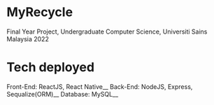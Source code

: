 # MyRecycle
Final Year Project, Undergraduate Computer Science, Universiti Sains Malaysia 2022

# Tech deployed
Front-End: ReactJS, React Native__
Back-End: NodeJS, Express, Sequalize(ORM)__
Database: MySQL__
